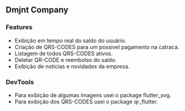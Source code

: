 ## Dmjnt Company
### Features

- Exibição em tempo real do saldo do usuário.
- Criação de QRS-CODES para um possivel pagamento na catraca.
- Listagem de todos QRS-CODES ativos.
- Deletar QR-CODE e reembolso do saldo.
- Exibição de noticias e novidades da empresa.

### DevTools
- Para exibição de algumas imagens usei o package flutter_svg.
- Para exibição dos QRS-CODES usei o package qr_flutter.

